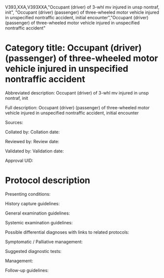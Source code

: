 V393,XXA,V393XXA,"Occupant (driver) of 3-whl mv injured in unsp nontraf, init", "Occupant (driver) (passenger) of three-wheeled motor vehicle injured in unspecified nontraffic accident, initial encounter","Occupant (driver) (passenger) of three-wheeled motor vehicle injured in unspecified nontraffic accident"
# Category title: Occupant (driver) (passenger) of three-wheeled motor vehicle injured in unspecified nontraffic accident

Abbreviated description: Occupant (driver) of 3-whl mv injured in unsp nontraf, init

Full description: Occupant (driver) (passenger) of three-wheeled motor vehicle injured in unspecified nontraffic accident, initial encounter

Sources:

Collated by:
Collation date:

Reviewed by:
Review date:

Validated by:
Validation date:

Approval UID:

# Protocol description

Presenting conditions:

History capture guidelines:

General examination guidelines:

Systemic examination guidelines:

Possible differential diagnoses with links to related protocols:

Symptomatic / Palliative management:

Suggested diagnostic tests:

Management:

Follow-up guidelines:
